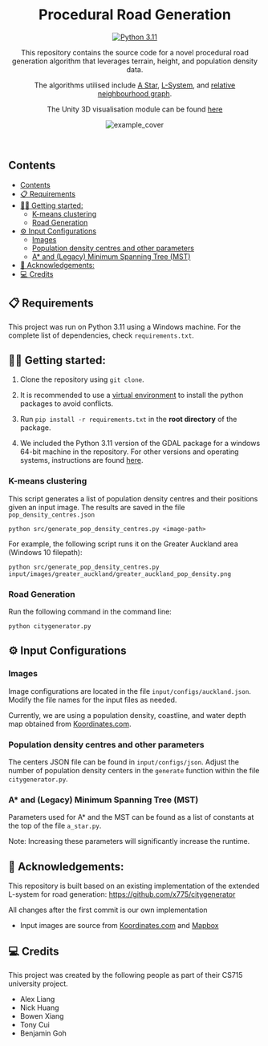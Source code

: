 <h1 align="center">Procedural Road Generation</h1>

<div align="center">

[![Python 3.11](https://img.shields.io/badge/python-3.11-blue.svg)](https://www.python.org/downloads/release/python-311/)
</div>

<div align="center">
This repository contains the source code for a novel procedural road generation algorithm that leverages terrain, height, and population density data.

<br/>

The algorithms utilised include [A Star](https://en.wikipedia.org/wiki/A*_search_algorithm), [L-System](https://en.wikipedia.org/wiki/L-system#:~:text=An%20L%2Dsystem%20consists%20of,generated%20strings%20into%20geometric%20structures.), and [relative neighbourhood graph](https://en.wikipedia.org/wiki/Relative_neighborhood_graph).

The Unity 3D visualisation module can be found [here](https://github.com/UoA-CS715-Group12/Unity-Visualisation)

![example_cover](https://github.com/UoA-CS715-Group12/Python-Lsystem/assets/61865484/9f3d9e8a-befb-4b11-b744-9c3b952598ec)

<br/>

</div>

## Contents

- [Contents](#contents)
- [📋 Requirements](#-requirements)
- [👩‍🏫 Getting started:](#-getting-started)
  - [K-means clustering](#k-means-clustering)
  - [Road Generation](#road-generation)
- [⚙️ Input Configurations](#️-input-configurations)
  - [Images](#images)
  - [Population density centres and other parameters](#population-density-centres-and-other-parameters)
  - [A\* and (Legacy) Minimum Spanning Tree (MST)](#a-and-legacy-minimum-spanning-tree-mst)
- [📖 Acknowledgements:](#-acknowledgements)
- [💻 Credits](#-credits)

## 📋 Requirements
This project was run on Python 3.11 using a Windows machine. For the complete list of dependencies, check `requirements.txt`.

## 👩‍🏫 Getting started:
1. Clone the repository using `git clone`.

2. It is recommended to use a [virtual environment](https://docs.python.org/3/library/venv.html) to install the python packages to avoid conflicts.

2. Run `pip install -r requirements.txt` in the **root directory** of the package.

3. We included the Python 3.11 version of the GDAL package for a windows 64-bit machine in the repository. For other versions and operating systems, instructions are found [here](https://github.com/cgohlke/geospatial-wheels/).

### K-means clustering

This script generates a list of population density centres and their positions given an input image. The results are
saved in the file `pop_density_centres.json`

```
python src/generate_pop_density_centres.py <image-path>
```

For example, the following script runs it on the Greater Auckland area (Windows 10 filepath):

```
python src/generate_pop_density_centres.py input/images/greater_auckland/greater_auckland_pop_density.png
```

### Road Generation

Run the following command in the command line:
```
python citygenerator.py
```

## ⚙️ Input Configurations

### Images
Image configurations are located in the file `input/configs/auckland.json`. Modify the file names for the input files as needed.

Currently, we are using a population density, coastline, and water depth map obtained from [Koordinates.com](https://koordinates.com/).

### Population density centres and other parameters
The centers JSON file can be found in `input/configs/json`. Adjust the number of population density centers in the `generate` function within the file `citygenerator.py`.


### A* and (Legacy) Minimum Spanning Tree (MST)
Parameters used for A* and the MST can be found as a list of constants at the top of the file `a_star.py`.

Note: Increasing these parameters will significantly increase the runtime.

## 📖 Acknowledgements:
This repository is built based on an existing implementation of the extended L-system for road generation:
https://github.com/x775/citygenerator

All changes after the first commit is our own implementation

- Input images are source from [Koordinates.com](https://koordinates.com/) and [Mapbox](https://www.mapbox.com/)

## 💻 Credits
This project was created by the following people as part of their CS715 university project.

- Alex Liang
- Nick Huang
- Bowen Xiang
- Tony Cui
- Benjamin Goh

